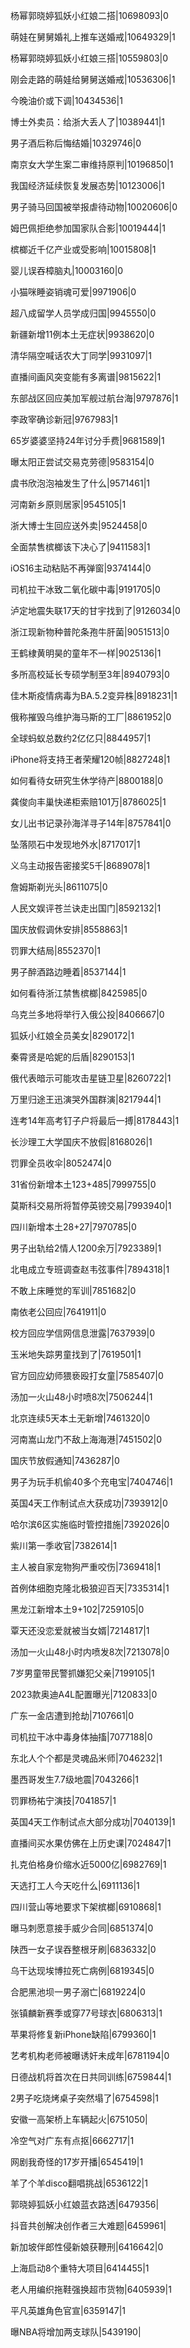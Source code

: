 杨幂郭晓婷狐妖小红娘二搭|10698093|0

萌娃在舅舅婚礼上推车送婚戒|10649329|1

杨幂郭晓婷狐妖小红娘三搭|10559803|0

刚会走路的萌娃给舅舅送婚戒|10536306|1

今晚油价或下调|10434536|1

博士外卖员：给浙大丢人了|10389441|1

男子酒后称后悔结婚|10329746|0

南京女大学生案二审维持原判|10196850|1

我国经济延续恢复发展态势|10123006|1

男子骑马回国被举报虐待动物|10020606|0

姆巴佩拒绝参加国家队合影|10019444|1

槟榔近千亿产业或受影响|10015808|1

婴儿误吞樟脑丸|10003160|0

小猫咪睡姿销魂可爱|9971906|0

超八成留学人员学成归国|9945550|0

新疆新增11例本土无症状|9938620|0

清华隔空喊话农大丁同学|9931097|1

直播间画风突变能有多离谱|9815622|1

东部战区回应美加军舰过航台海|9797876|1

李政宰确诊新冠|9767983|1

65岁婆婆坚持24年讨分手费|9681589|1

曝太阳正尝试交易克劳德|9583154|0

虞书欣泡泡袖发生了什么|9571461|1

河南新乡原则居家|9545105|1

浙大博士生回应送外卖|9524458|0

全面禁售槟榔该下决心了|9411583|1

iOS16主动粘贴不再弹窗|9374144|0

司机拉干冰致二氧化碳中毒|9191705|0

泸定地震失联17天的甘宇找到了|9126034|0

浙江现新物种普陀条孢牛肝菌|9051513|0

王鹤棣黄明昊的童年不一样|9025136|1

多所高校延长专硕学制至3年|8940793|0

佳木斯疫情病毒为BA.5.2变异株|8918231|1

俄称摧毁乌维护海马斯的工厂|8861952|0

全球蚂蚁总数约2亿亿只|8844957|1

iPhone将支持王者荣耀120帧|8827248|1

如何看待女研究生休学待产|8800188|0

龚俊向丰巢快递柜索赔101万|8786025|1

女儿出书记录孙海洋寻子14年|8757841|0

坠落陨石中发现地外水|8717017|1

义乌主动报告密接奖5千|8689078|1

詹姆斯剃光头|8611075|0

人民文娱评苍兰诀走出国门|8592132|1

国庆放假调休安排|8558863|1

罚罪大结局|8552370|1

男子醉酒路边睡着|8537144|1

如何看待浙江禁售槟榔|8425985|0

乌克兰多地将举行入俄公投|8406667|0

狐妖小红娘全员美女|8290172|1

秦霄贤是哈妮的后盾|8290153|1

俄代表暗示可能攻击星链卫星|8260722|1

万里归途王迅演哭外国群演|8217944|1

连考14年高考钉子户将最后一搏|8178443|1

长沙理工大学国庆不放假|8168026|1

罚罪全员收伞|8052474|0

31省份新增本土123+485|7999755|0

莫斯科交易所将暂停英镑交易|7993940|1

四川新增本土28+27|7970785|0

男子出轨给2情人1200余万|7923389|1

北电成立专班调查赵韦弦事件|7894318|1

不敢上床睡觉的军训|7851682|0

南依老公回应|7641911|0

校方回应学信网信息泄露|7637939|0

玉米地失踪男童找到了|7619501|1

官方回应幼师猥亵殴打女童|7585407|0

汤加一火山48小时喷8次|7506244|1

北京连续5天本土无新增|7461320|0

河南嵩山龙门不敌上海海港|7451502|0

国庆节放假通知|7436287|0

男子为玩手机偷40多个充电宝|7404746|1

英国4天工作制试点大获成功|7393912|0

哈尔滨6区实施临时管控措施|7392026|0

紫川第一季收官|7382614|1

主人被自家宠物狗严重咬伤|7369418|1

首例体细胞克隆北极狼迎百天|7335314|1

黑龙江新增本土9+102|7259105|0

覃天还没恋爱就被当女婿|7214817|1

汤加一火山48小时内喷发8次|7213078|0

7岁男童带民警抓嫌犯父亲|7199105|1

2023款奥迪A4L配置曝光|7120833|0

广东一金店遭到抢劫|7107661|0

司机拉干冰中毒身体抽搐|7077188|0

东北人个个都是灵魂品米师|7046232|1

墨西哥发生7.7级地震|7043266|1

罚罪杨祐宁演技|7041857|1

英国4天工作制试点大部分成功|7040139|1

直播间买水果仿佛在上历史课|7024847|1

扎克伯格身价缩水近5000亿|6982769|1

天选打工人今天吃什么|6911136|1

四川营山等地要求下架槟榔|6910868|1

曝马刺愿意接手威少合同|6851374|0

陕西一女子误吞整根牙刷|6836332|0

乌干达现埃博拉死亡病例|6819345|0

合肥黑池坝一男子溺亡|6819224|0

张镇麟新赛季或穿77号球衣|6806313|1

苹果将修复新iPhone缺陷|6799360|1

艺考机构老师被曝诱奸未成年|6781194|0

日德战机将首次在日共同训练|6759844|1

2男子吃烧烤桌子突然塌了|6754598|1

安徽一高架桥上车辆起火|6751050|

冷空气对广东有点抠|6662717|1

网剧我奇怪的17岁开播|6545419|1

羊了个羊disco翻唱挑战|6536122|1

郭晓婷狐妖小红娘蓝衣路透|6479356|

抖音共创解决创作者三大难题|6459961|

新加坡伴郎性侵新娘获鞭刑|6416642|0

上海启动8个重特大项目|6414455|1

老人用编织拖鞋强换超市货物|6405939|1

平凡英雄角色官宣|6359147|1

曝NBA将增加两支球队|5439190|


